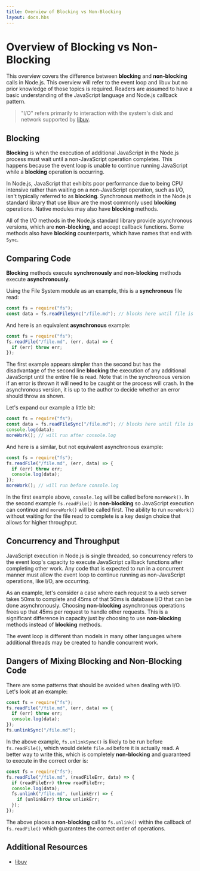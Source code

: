 ```yaml
---
title: Overview of Blocking vs Non-Blocking
layout: docs.hbs
---
```


# Overview of Blocking vs Non-Blocking

This overview covers the difference between **blocking** and **non-blocking** calls in Node.js. This overview will refer to the event loop and libuv but no prior knowledge of those topics is required. Readers are assumed to have a basic understanding of the JavaScript language and Node.js callback pattern.

> "I/O" refers primarily to interaction with the system's disk and network supported by [libuv](https://libuv.org/).

## Blocking

**Blocking** is when the execution of additional JavaScript in the Node.js process must wait until a non-JavaScript operation completes. This happens because the event loop is unable to continue running JavaScript while a **blocking** operation is occurring.

In Node.js, JavaScript that exhibits poor performance due to being CPU intensive rather than waiting on a non-JavaScript operation, such as I/O, isn't typically referred to as **blocking**. Synchronous methods in the Node.js standard library that use libuv are the most commonly used **blocking** operations. Native modules may also have **blocking** methods.

All of the I/O methods in the Node.js standard library provide asynchronous versions, which are **non-blocking**, and accept callback functions. Some methods also have **blocking** counterparts, which have names that end with `Sync`.

## Comparing Code

**Blocking** methods execute **synchronously** and **non-blocking** methods execute **asynchronously**.

Using the File System module as an example, this is a **synchronous** file read:

```js
const fs = require("fs");
const data = fs.readFileSync("/file.md"); // blocks here until file is read
```

And here is an equivalent **asynchronous** example:

```js
const fs = require("fs");
fs.readFile("/file.md", (err, data) => {
  if (err) throw err;
});
```

The first example appears simpler than the second but has the disadvantage of the second line **blocking** the execution of any additional JavaScript until the entire file is read. Note that in the synchronous version if an error is thrown it will need to be caught or the process will crash. In the asynchronous version, it is up to the author to decide whether an error should throw as shown.

Let's expand our example a little bit:

```js
const fs = require("fs");
const data = fs.readFileSync("/file.md"); // blocks here until file is read
console.log(data);
moreWork(); // will run after console.log
```

And here is a similar, but not equivalent asynchronous example:

```js
const fs = require("fs");
fs.readFile("/file.md", (err, data) => {
  if (err) throw err;
  console.log(data);
});
moreWork(); // will run before console.log
```

In the first example above, `console.log` will be called before `moreWork()`. In the second example `fs.readFile()` is **non-blocking** so JavaScript execution can continue and `moreWork()` will be called first. The ability to run `moreWork()` without waiting for the file read to complete is a key design choice that allows for higher throughput.

## Concurrency and Throughput

JavaScript execution in Node.js is single threaded, so concurrency refers to the event loop's capacity to execute JavaScript callback functions after completing other work. Any code that is expected to run in a concurrent manner must allow the event loop to continue running as non-JavaScript operations, like I/O, are occurring.

As an example, let's consider a case where each request to a web server takes 50ms to complete and 45ms of that 50ms is database I/O that can be done asynchronously. Choosing **non-blocking** asynchronous operations frees up that 45ms per request to handle other requests. This is a significant difference in capacity just by choosing to use **non-blocking** methods instead of **blocking** methods.

The event loop is different than models in many other languages where additional threads may be created to handle concurrent work.

## Dangers of Mixing Blocking and Non-Blocking Code

There are some patterns that should be avoided when dealing with I/O. Let's look at an example:

```js
const fs = require("fs");
fs.readFile("/file.md", (err, data) => {
  if (err) throw err;
  console.log(data);
});
fs.unlinkSync("/file.md");
```

In the above example, `fs.unlinkSync()` is likely to be run before `fs.readFile()`, which would delete `file.md` before it is actually read. A better way to write this, which is completely **non-blocking** and guaranteed to execute in the correct order is:

```js
const fs = require("fs");
fs.readFile("/file.md", (readFileErr, data) => {
  if (readFileErr) throw readFileErr;
  console.log(data);
  fs.unlink("/file.md", (unlinkErr) => {
    if (unlinkErr) throw unlinkErr;
  });
});
```

The above places a **non-blocking** call to `fs.unlink()` within the callback of `fs.readFile()` which guarantees the correct order of operations.

## Additional Resources

- [libuv](https://libuv.org/)
